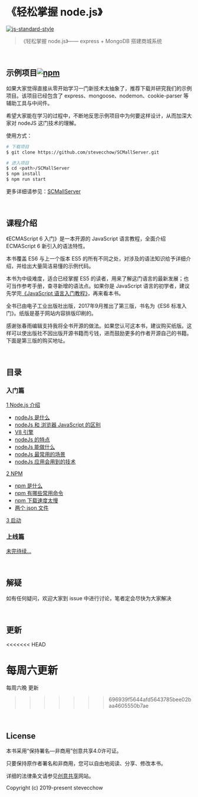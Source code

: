 # 《轻松掌握 node.js》

[![js-standard-style](https://img.shields.io/badge/code%20style-standard-brightgreen.svg)](http://standardjs.com)  

> 《轻松掌握 node.js》—— express + MongoDB 搭建商城系统

<br/>

## 示例项目[![npm](https://img.shields.io/npm/v/koa2-starter.svg)](https://www.npmjs.com/package/koa2-starter) 

如果大家觉得直接从零开始学习一门新技术太抽象了，推荐下载并研究我们的示例项目。该项目已经包含了 express、mongoose、nodemon、cookie-parser 等辅助工具与中间件。

希望大家能在学习的过程中，不断地反思示例项目中为何要这样设计，从而加深大家对 nodeJS 这门技术的理解。

使用方式：

```bash
# 下载项目
$ git clone https://github.com/stevecchow/SCMallServer.git

# 进入项目
$ cd <path>/SCMallServer
$ npm install
$ npm run start
```

更多详细请参见：[SCMallServer](https://github.com/stevecchow/SCMallServer)

<br/>

## 课程介绍

《ECMAScript 6 入门》是一本开源的 JavaScript 语言教程，全面介绍 ECMAScript 6 新引入的语法特性。

本书覆盖 ES6 与上一个版本 ES5 的所有不同之处，对涉及的语法知识给予详细介绍，并给出大量简洁易懂的示例代码。

本书为中级难度，适合已经掌握 ES5 的读者，用来了解这门语言的最新发展；也可当作参考手册，查寻新增的语法点。如果你是 JavaScript 语言的初学者，建议先学完[《JavaScript 语言入门教程》](https://wangdoc.com/javascript/)，再来看本书。

全书已由电子工业出版社出版，2017年9月推出了第三版，书名为《ES6 标准入门》。纸版是基于网站内容排版印刷的。

感谢张春雨编辑支持我将全书开源的做法。如果您认可这本书，建议购买纸版。这样可以使出版社不因出版开源书籍而亏钱，进而鼓励更多的作者开源自己的书籍。下面是第三版的购买地址。

<br/>

## 目录

### 入门篇

[1 Node.js 介绍](https://github.com/stevecchow/The-overview-of-node/blob/master/docs/1%20node.js%20%E4%BB%8B%E7%BB%8D.md)

- [nodeJs 是什么](https://github.com/stevecchow/The-overview-of-node/blob/master/docs/1%20node.js%20%E4%BB%8B%E7%BB%8D.md#1-nodeJs-是什么)
- [nodeJs 和 浏览器 JavaScript 的区别](https://github.com/stevecchow/The-overview-of-node/blob/master/docs/1%20node.js%20%E4%BB%8B%E7%BB%8D.md#2-nodeJs-和-浏览器-JavaScript-的区别)
- [V8 引擎](https://github.com/stevecchow/The-overview-of-node/blob/master/docs/1%20node.js%20%E4%BB%8B%E7%BB%8D.md#3-V8-引擎)
- [nodeJs 的特点](https://github.com/stevecchow/The-overview-of-node/blob/master/docs/1%20node.js%20%E4%BB%8B%E7%BB%8D.md#4-nodeJs-的特点)
- [nodeJs 能做什么](https://github.com/stevecchow/The-overview-of-node/blob/master/docs/1%20node.js%20%E4%BB%8B%E7%BB%8D.md#5-nodeJs-能做什么)
- [nodeJs 最常用的场景](https://github.com/stevecchow/The-overview-of-node/blob/master/docs/1%20node.js%20%E4%BB%8B%E7%BB%8D.md#6-最常用的场景)
- [nodeJs 应用会用到的技术](https://github.com/stevecchow/The-overview-of-node/blob/master/docs/1%20node.js%20%E4%BB%8B%E7%BB%8D.md#node-7-应用会用到的技术)

[2 NPM](https://github.com/stevecchow/The-overview-of-node/blob/master/docs/2%20npm.md)

- [npm 是什么](https://github.com/stevecchow/The-overview-of-node/blob/master/docs/2%20npm.md#1-npm-是什么)
- [npm 有哪些常用命令](https://github.com/stevecchow/The-overview-of-node/blob/master/docs/2%20npm.md#2-npm-有哪些常用命令)
- [npm 下载速度太慢](https://github.com/stevecchow/The-overview-of-node/blob/master/docs/2%20npm.md#3-npm-下载速度太慢)
- [ 两个 json 文件](https://github.com/stevecchow/The-overview-of-node/blob/master/docs/2%20npm.md#4-两个-json-文件)

[3 启动](https://github.com/stevecchow/The-overview-of-node/blob/master/docs/3%20%E5%91%BD%E4%BB%A4.md#启动)

### 上线篇

[未完待续...]()
<!-- - []()

- []() -->

<br/>

## 解疑

如有任何疑问，欢迎大家到 issue 中进行讨论，笔者定会尽快为大家解决

<br/>

## 更新
<<<<<<< HEAD

每周六更新
=======
每周六晚 更新
>>>>>>> 696939f5644afd5643785bee02baa4605550b7ae

<br/>

## License

本书采用“保持署名—非商用”创意共享4.0许可证。

只要保持原作者署名和非商用，您可以自由地阅读、分享、修改本书。

详细的法律条文请参见[创意共享](http://creativecommons.org/licenses/by-nc/4.0/)网站。

Copyright (c) 2019-present stevecchow